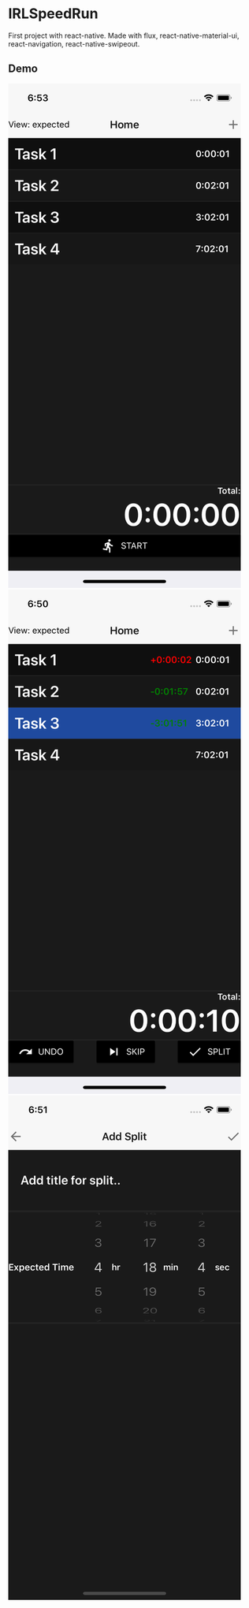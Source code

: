 # IRLSpeedRun
First project with react-native. Made with flux, react-native-material-ui, react-navigation, react-native-swipeout.

## Demo
![Home Screen](/images/demo0.png)
![Running Screen](/images/demo1.png)
![Add Screen](/images/demo2.png)


